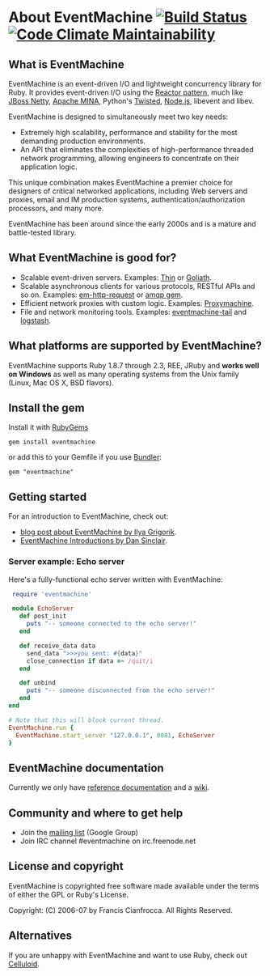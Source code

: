 # About EventMachine  [![Build Status](https://travis-ci.org/eventmachine/eventmachine.svg?branch=master)](https://travis-ci.org/eventmachine/eventmachine) [![Code Climate Maintainability](https://api.codeclimate.com/v1/badges/e9b0603462905d5b9118/maintainability)](https://codeclimate.com/github/eventmachine/eventmachine/maintainability)


## What is EventMachine ##

EventMachine is an event-driven I/O and lightweight concurrency library for Ruby.
It provides event-driven I/O using the [Reactor pattern](http://en.wikipedia.org/wiki/Reactor_pattern),
much like [JBoss Netty](http://www.jboss.org/netty), [Apache MINA](http://mina.apache.org/),
Python's [Twisted](http://twistedmatrix.com), [Node.js](http://nodejs.org), libevent and libev.

EventMachine is designed to simultaneously meet two key needs:

 * Extremely high scalability, performance and stability for the most demanding production environments.
 * An API that eliminates the complexities of high-performance threaded network programming,
   allowing engineers to concentrate on their application logic.

This unique combination makes EventMachine a premier choice for designers of critical networked
applications, including Web servers and proxies, email and IM production systems, authentication/authorization
processors, and many more.

EventMachine has been around since the early 2000s and is a mature and battle-tested library.


## What EventMachine is good for? ##

 * Scalable event-driven servers. Examples: [Thin](http://code.macournoyer.com/thin/) or [Goliath](https://github.com/postrank-labs/goliath/).
 * Scalable asynchronous clients for various protocols, RESTful APIs and so on. Examples: [em-http-request](https://github.com/igrigorik/em-http-request) or [amqp gem](https://github.com/ruby-amqp/amqp).
 * Efficient network proxies with custom logic. Examples: [Proxymachine](https://github.com/mojombo/proxymachine/).
 * File and network monitoring tools. Examples: [eventmachine-tail](https://github.com/jordansissel/eventmachine-tail) and [logstash](https://github.com/logstash/logstash).



## What platforms are supported by EventMachine? ##

EventMachine supports Ruby 1.8.7 through 2.3, REE, JRuby and **works well on Windows** as well
as many operating systems from the Unix family (Linux, Mac OS X, BSD flavors).



## Install the gem ##

Install it with [RubyGems](https://rubygems.org/)

    gem install eventmachine

or add this to your Gemfile if you use [Bundler](http://gembundler.com/):

    gem "eventmachine"



## Getting started ##

For an introduction to EventMachine, check out:

 * [blog post about EventMachine by Ilya Grigorik](http://www.igvita.com/2008/05/27/ruby-eventmachine-the-speed-demon/).
 * [EventMachine Introductions by Dan Sinclair](http://everburning.com/news/eventmachine-introductions.html).


### Server example: Echo server ###

Here's a fully-functional echo server written with EventMachine:

```ruby
 require 'eventmachine'

 module EchoServer
   def post_init
     puts "-- someone connected to the echo server!"
   end

   def receive_data data
     send_data ">>>you sent: #{data}"
     close_connection if data =~ /quit/i
   end

   def unbind
     puts "-- someone disconnected from the echo server!"
   end
end

# Note that this will block current thread.
EventMachine.run {
  EventMachine.start_server "127.0.0.1", 8081, EchoServer
}
```


## EventMachine documentation ##

Currently we only have [reference documentation](http://rdoc.info/github/eventmachine/eventmachine/frames) and a [wiki](https://github.com/eventmachine/eventmachine/wiki).


## Community and where to get help ##

 * Join the [mailing list](http://groups.google.com/group/eventmachine) (Google Group)
 * Join IRC channel #eventmachine on irc.freenode.net


## License and copyright ##

EventMachine is copyrighted free software made available under the terms
of either the GPL or Ruby's License.

Copyright: (C) 2006-07 by Francis Cianfrocca. All Rights Reserved.


## Alternatives ##

If you are unhappy with EventMachine and want to use Ruby, check out [Celluloid](https://celluloid.io/).
